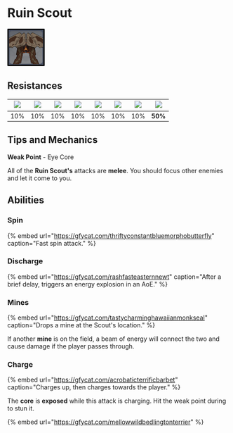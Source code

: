 # Ruin Scout

![](../../.gitbook/assets/ruin-scout.png)

## Resistances

| ![](../../.gitbook/assets/pyro_small.png)  | ![](../../.gitbook/assets/hydro_small.png)  | ![](../../.gitbook/assets/cryo_small.png)  | ![](../../.gitbook/assets/electro_small.png)  | ![](../../.gitbook/assets/anemo_small.png)  | ![](../../.gitbook/assets/geo_small.png)  | ![](../../.gitbook/assets/dendro_small.png)  | ![](../../.gitbook/assets/physical_small.png)  |
| :---: | :---: | :---: | :---: | :---: | :---: | :---: | :---: |
| 10% | 10% | 10% | 10% | 10% | 10% | 10% | **50%** |

## Tips and Mechanics

**Weak Point** - Eye Core

All of the **Ruin Scout's** attacks are **melee**. You should focus other enemies and let it come to you.

## Abilities

### Spin

{% embed url="https://gfycat.com/thriftyconstantbluemorphobutterfly" caption="Fast spin attack." %}

### Discharge

{% embed url="https://gfycat.com/rashfasteasternnewt" caption="After a brief delay, triggers an energy explosion in an AoE." %}

### Mines

{% embed url="https://gfycat.com/tastycharminghawaiianmonkseal" caption="Drops a mine at the Scout\'s location." %}

If another **mine** is on the field, a beam of energy will connect the two and cause damage if the player passes through.

### Charge

{% embed url="https://gfycat.com/acrobaticterrificbarbet" caption="Charges up, then charges towards the player." %}

The **core** is **exposed** while this attack is charging. Hit the weak point during to stun it.

{% embed url="https://gfycat.com/mellowwildbedlingtonterrier" %}

